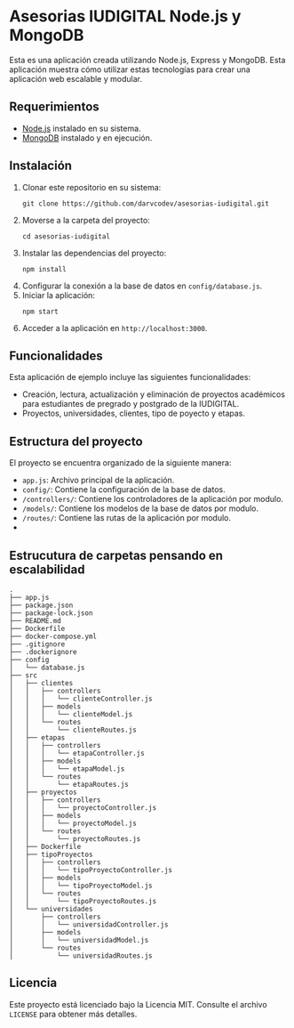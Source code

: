 # Asesorias IUDIGITAL Node.js y MongoDB

Esta es una aplicación creada utilizando Node.js, Express y MongoDB. Esta aplicación muestra cómo utilizar estas tecnologías para crear una aplicación web escalable y modular.

## Requerimientos

- [Node.js](https://nodejs.org/en/) instalado en su sistema.
- [MongoDB](https://www.mongodb.com/) instalado y en ejecución.

## Instalación

1. Clonar este repositorio en su sistema:
   ```
   git clone https://github.com/darvcodev/asesorias-iudigital.git
   ```
2. Moverse a la carpeta del proyecto:
   ```
   cd asesorias-iudigital
   ```
3. Instalar las dependencias del proyecto:
   ```
   npm install
   ```
4. Configurar la conexión a la base de datos en `config/database.js`.
5. Iniciar la aplicación:
   ```
   npm start
   ```
6. Acceder a la aplicación en `http://localhost:3000`.

## Funcionalidades

Esta aplicación de ejemplo incluye las siguientes funcionalidades:

- Creación, lectura, actualización y eliminación de proyectos académicos para estudiantes de pregrado y postgrado de la IUDIGITAL.
- Proyectos, universidades, clientes, tipo de poyecto y etapas.

## Estructura del proyecto

El proyecto se encuentra organizado de la siguiente manera:

- `app.js`: Archivo principal de la aplicación.
- `config/`: Contiene la configuración de la base de datos.
- `/controllers/`: Contiene los controladores de la aplicación por modulo.
- `/models/`: Contiene los modelos de la base de datos por modulo.
- `/routes/`: Contiene las rutas de la aplicación por modulo.
-

## Estrucutura de carpetas pensando en escalabilidad

```
.
├── app.js
├── package.json
├── package-lock.json
├── README.md
├── Dockerfile
├── docker-compose.yml
├── .gitignore
├── .dockerignore
├── config
│   └── database.js
├── src
│   ├── clientes
│   │   ├── controllers
│   │   │   └── clienteController.js
│   │   ├── models
│   │   │   └── clienteModel.js
│   │   └── routes
│   │       └── clienteRoutes.js
│   ├── etapas
│   │   ├── controllers
│   │   │   └── etapaController.js
│   │   ├── models
│   │   │   └── etapaModel.js
│   │   └── routes
│   │       └── etapaRoutes.js
│   ├── proyectos
│   │   ├── controllers
│   │   │   └── proyectoController.js
│   │   ├── models
│   │   │   └── proyectoModel.js
│   │   └── routes
│   │       └── proyectoRoutes.js
│   ├── Dockerfile
│   ├── tipoProyectos
│   │   ├── controllers
│   │   │   └── tipoProyectoController.js
│   │   ├── models
│   │   │   └── tipoProyectoModel.js
│   │   └── routes
│   │       └── tipoProyectoRoutes.js
│   └── universidades
│       ├── controllers
│       │   └── universidadController.js
│       ├── models
│       │   └── universidadModel.js
│       └── routes
│           └── universidadRoutes.js

```

## Licencia

Este proyecto está licenciado bajo la Licencia MIT. Consulte el archivo `LICENSE` para obtener más detalles.
